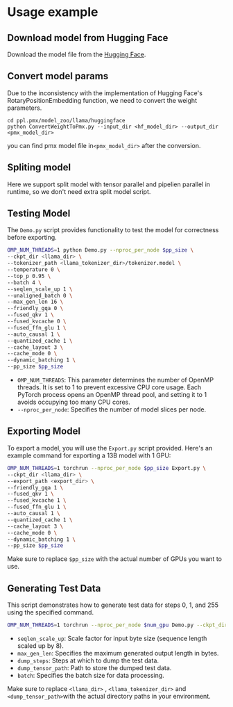 # Usage example

## Download model from Hugging Face

Download the model file from the [Hugging Face](https://huggingface.co/models).

## Convert model params

Due to the inconsistency with the implementation of Hugging Face's RotaryPositionEmbedding function, we need to convert the weight parameters.

```
cd ppl.pmx/model_zoo/llama/huggingface
python ConvertWeightToPmx.py --input_dir <hf_model_dir> --output_dir <pmx_model_dir>
```

you can find pmx model file in`<pmx_model_dir>` after the conversion.

## Spliting model
Here we support split model with tensor parallel and pipelien parallel in runtime, so we don't need extra split model script.

## Testing Model

The `Demo.py` script provides functionality to test the model for correctness before exporting.

```bash
OMP_NUM_THREADS=1 python Demo.py --nproc_per_node $pp_size \
--ckpt_dir <llama_dir> \
--tokenizer_path <llama_tokenizer_dir>/tokenizer.model \
--temperature 0 \
--top_p 0.95 \
--batch 4 \
--seqlen_scale_up 1 \
--unaligned_batch 0 \
--max_gen_len 16 \
--friendly_gqa 0 \
--fused_qkv 1 \
--fused_kvcache 0 \
--fused_ffn_glu 1 \
--auto_causal 1 \
--quantized_cache 1 \
--cache_layout 3 \
--cache_mode 0 \
--dynamic_batching 1 \
--pp_size $pp_size 
```

- `OMP_NUM_THREADS`: This parameter determines the number of OpenMP threads. It is set to 1 to prevent excessive CPU core usage. Each PyTorch process opens an OpenMP thread pool, and setting it to 1 avoids occupying too many CPU cores.
- `--nproc_per_node`: Specifies the number of model slices per node.

## Exporting Model

To export a model, you will use the `Export.py` script provided. Here's an example command for exporting a 13B model with 1 GPU:

```bash
OMP_NUM_THREADS=1 torchrun --nproc_per_node $pp_size Export.py \
--ckpt_dir <llama_dir> \
--export_path <export_dir> \
--friendly_gqa 1 \
--fused_qkv 1 \
--fused_kvcache 1 \
--fused_ffn_glu 1 \
--auto_causal 1 \
--quantized_cache 1 \
--cache_layout 3 \
--cache_mode 0 \
--dynamic_batching 1 \
--pp_size $pp_size
```

Make sure to replace `$pp_size` with the actual number of GPUs you want to use.

## Generating Test Data

This script demonstrates how to generate test data for steps 0, 1, and 255 using the specified command.

```bash
OMP_NUM_THREADS=1 torchrun --nproc_per_node $num_gpu Demo.py --ckpt_dir <llama_dir> --tokenizer_path <llama_tokenizer_dir>/tokenizer.model --fused_qkv 1 --fused_kvcache 1 --auto_causal 1 --quantized_cache 1 --dynamic_batching 1 --seqlen_scale_up 1 --max_gen_len 256 --dump_steps 0,1,255 --dump_tensor_path <dump_dir>  --batch 1
```

- `seqlen_scale_up`: Scale factor for input byte size (sequence length scaled up by 8).
- `max_gen_len`: Specifies the maximum generated output length in bytes.
- `dump_steps`: Steps at which to dump the test data.
- `dump_tensor_path`: Path to store the dumped test data.
- `batch`: Specifies the batch size for data processing.

Make sure to replace `<llama_dir>` , `<llama_tokenizer_dir>` and `<dump_tensor_path>`with the actual directory paths in your environment.
